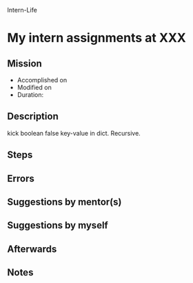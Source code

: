 Intern-Life
# My intern assignments at XXX

## Mission 
* Accomplished on 
* Modified on 
* Duration: 


## Description
kick boolean false key-value in dict. Recursive.

## Steps


## Errors


## Suggestions by mentor(s)


## Suggestions by myself


## Afterwards

## Notes